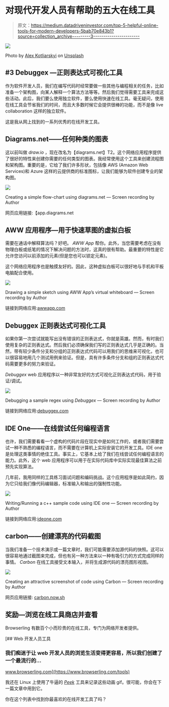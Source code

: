 # 对现代开发人员有帮助的五大在线工具

> 原文：<https://medium.datadriveninvestor.com/top-5-helpful-online-tools-for-modern-developers-5bab70e843b1?source=collection_archive---------3----------------------->

![](img/e657cf2ab6e1446fb8af91cb1a5d15a1.png)

Photo by [Alex Kotliarskyi](https://unsplash.com/@frantic?utm_source=unsplash&utm_medium=referral&utm_content=creditCopyText) on [Unsplash](https://unsplash.com/s/photos/programming?utm_source=unsplash&utm_medium=referral&utm_content=creditCopyText)

## #3 Debuggex —正则表达式可视化工具

作为软件开发人员，我们在编写代码时经常要做一些其他与编程相关的任务，比如准备一个架构图，向某人解释一个算法方法等等。然后我们觉得需要工具来完成这些活动。此后，我们要么使用独立软件，要么使用快速在线工具。毫无疑问，使用在线工具会节省我们的时间，而且大多数时候它会提供很棒的功能，而不是像 live collaboration 这样的独立软件。

这是我从网上找到的一系列优秀的在线开发工具。

## Diagrams.net——任何种类的图表

这以前叫做 *draw.io* ，现在改名为【diagrams.net】T2。这个网络应用程序提供了很好的特性来创建你需要的任何类型的图表。我经常使用这个工具来创建流程图和架构图。重要的是，它给了我们许多形状，包括像 AWS (Amazon Web Services)和 Azure 这样的云提供商的标准图标，让我们能够为软件创建专业的架构图。

![](img/7c2318a85417f67582d8d60788452f10.png)

Creating a simple flow-chart using diagrams.net — Screen recording by Author

网页应用链接:【app.diagrams.net 

## AWW 应用程序—用于快速草图的虚拟白板

需要在通话中解释算法吗？好吧。 *AWW App* 帮你。此外，当您需要考虑在没有物理白板或纸笔的情况下解决问题的方法时，这真的很有帮助。最重要的特性是它允许您访问以前添加的元素(但是您也可以锁定元素)。

这个网络应用程序也是触摸友好的。因此，这种虚拟白板可以很好地与手机和平板电脑配合使用。

![](img/ed8cee837c18deea89a99da372b28167.png)

Drawing a simple sketch using AWW App’s virtual whiteboard — Screen recording by Author

链接到网络应用:[awwapp.com](https://awwapp.com/)

## Debuggex 正则表达式可视化工具

如果你第一次尝试就能写出没有错误的正则表达式，你就是英雄。然而，有时我们使用复杂的正则表达式。然后我们必须确保我们写的正则表达式几乎是正确的。当然，带有较少条件分支和分组的正则表达式代码可以用我们的思维来可视化，也可以很容易地用几个测试用例来验证。但是，具有许多条件分支和组的正则表达式代码需要更多的努力来验证。

*Debuggex* web 应用程序以一种非常友好的方式可视化正则表达式代码，用于验证/调试。

![](img/5b45a8675ec39e432120ff79275ae7fc.png)

Debugging a sample regex using *Debuggex* — Screen recording by Author

链接到网络应用:[debuggex.com](https://www.debuggex.com/)

## IDE One——在线尝试任何编程语言

也许，我们需要看看一个虚构的代码片段在现实中是如何工作的，或者我们需要尝试一种不熟悉的编程语言，而不需要在计算机上实际安装它的开发工具。IDE one 是处理这类事情的绝佳工具。事实上，它基本上给了我们在线尝试任何编程语言的能力。此外，这个 web 应用程序可以用于在实际代码库中实际实现最佳算法之前预先实现算法。

几年前，我用同样的工具练习面试问题和编码挑战。这个应用程序是如此简约，因为它只给我们像代码编辑器，标准输入和输出的强制性功能。

![](img/72d11e12a6925e5c2f5a078154b7f2a7.png)

Writing/Running a c++ sample code using IDE one — Screen recording by Author

链接到网络应用:[ideone.com](https://ideone.com/)

## carbon——创建漂亮的代码截图

当我们准备一个技术演示或一篇文章时，我们可能需要添加源代码的快照。这可以很容易地通过截图来完成，但也有另一种方法来以一种有吸引力的方式完成同样的事情。 *Carbon* 在线工具接受文本输入，并将生成源代码的漂亮图形视图。

![](img/29706fb4b113991e921a01995384b6f4.png)

Creating an attractive screenshot of code using Carbon — Screen recording by Author

网页应用链接: [carbon.now.sh](https://carbon.now.sh/)

## 奖励—浏览在线工具商店并查看

Browserling 有数百个小而珍贵的在线工具，专门为网络开发者提供。

[](https://www.browserling.com/tools) [## Web 开发人员工具

### 我们痴迷于让 web 开发人员的浏览生活变得更容易，所以我们创建了一个最流行的…

www.browserling.com](https://www.browserling.com/tools) 

我还在 Linux 上使用了牛逼的 [*Peek*](https://github.com/phw/peek) 工具来记录这些动画 gif。很可能，你会在下一篇文章中用到它。

你在这个列表中找到你最喜欢的在线开发工具了吗？